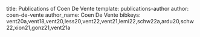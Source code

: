 title: Publications of Coen De Vente
template: publications-author
author: coen-de-vente
author_name: Coen De Vente
bibkeys: vent20a,vent18,vent20,less20,vent22,vent21,lemi22,schw22a,ardu20,schw22,xion21,gonz21,vent21a